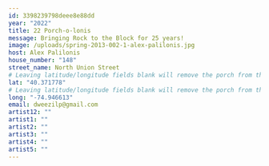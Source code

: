 ```yaml
---
id: 3398239798deee8e88dd
year: "2022"
title: 22 Porch-o-lonis
message: Bringing Rock to the Block for 25 years!
image: /uploads/spring-2013-002-1-alex-palilonis.jpg
host: Alex Palilonis
house_number: "148"
street_name: North Union Street
# Leaving latitude/longitude fields blank will remove the porch from the Porchfest map.
lat: "40.371778"
# Leaving latitude/longitude fields blank will remove the porch from the Porchfest map.
long: "-74.946613"
email: dweezilp@gmail.com
artist12: ""
artist1: ""
artist2: ""
artist3: ""
artist4: ""
artist5: ""
---
```

